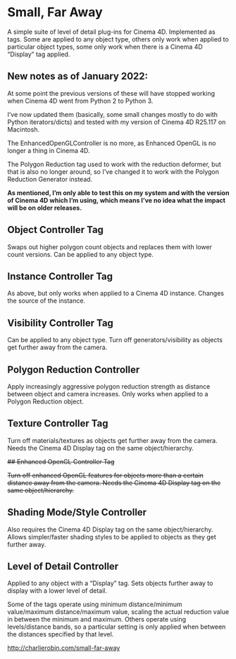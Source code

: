 # Small, Far Away
A simple suite of level of detail plug-ins for Cinema 4D. Implemented as tags. Some are applied to any object type, others only work when applied to particular object types, some only work when there is a Cinema 4D “Display” tag applied.

## New notes as of January 2022:

At some point the previous versions of these will have stopped working when Cinema 4D went from Python 2 to Python 3.

I’ve now updated them (basically, some small changes mostly to do with Python iterators/dicts) and tested with my version of Cinema 4D R25.117 on Macintosh.

The EnhancedOpenGLController is no more, as Enhanced OpenGL is no longer a thing in Cinema 4D.

The Polygon Reduction tag used to work with the reduction deformer, but that is also no longer around, so I've changed it to work with the Polygon Reduction Generator instead.

**As mentioned, I’m only able to test this on my system and with the version of Cinema 4D which I’m using, which means I’ve no idea what the impact will be on older releases.**

## Object Controller Tag

Swaps out higher polygon count objects and replaces them with lower count versions. Can be applied to any object type.

## Instance Controller Tag

As above, but only works when applied to a Cinema 4D instance. Changes the source of the instance.

## Visibility Controller Tag

Can be applied to any object type. Turn off generators/visibility as objects get further away from the camera.

## Polygon Reduction Controller

Apply increasingly aggressive polygon reduction strength as distance between object and camera increases. Only works when applied to a Polygon Reduction object.

## Texture Controller Tag

Turn off materials/textures as objects get further away from the camera. Needs the Cinema 4D Display tag on the same object/hierarchy.

~~## Enhanced OpenGL Controller Tag~~

~~Turn off enhanced OpenGL features for objects more than a certain distance away from the camera. Needs the Cinema 4D Display tag on the same object/hierarchy.~~

## Shading Mode/Style Controller

Also requires the Cinema 4D Display tag on the same object/hierarchy. Allows simpler/faster shading styles to be applied to objects as they get further away.

## Level of Detail Controller

Applied to any object with a “Display” tag. Sets objects further away to display with a lower level of detail.

Some of the tags operate using minimum distance/minimum value/maximum distance/maximum value, scaling the actual reduction value in between the minimum and maximum. Others operate using levels/distance bands, so a particular setting is only applied when between the distances specified by that level.

http://charlierobin.com/small-far-away
